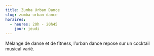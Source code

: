 ```yaml
---
title: Zumba Urban Dance
slug: zumba-urban-dance
horaires:
  - heures: 20h - 20h45
    jour: jeudi
---
```

Mélange de danse et de fitness, l’urban dance repose sur un cocktail musical varié.
